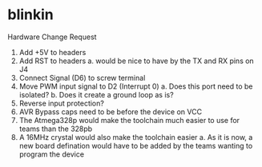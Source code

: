 # blinkin

Hardware Change Request
1. Add +5V to headers
2. Add RST to headers
  a. would be nice to have by the TX and RX pins on J4
3. Connect Signal (D6) to screw terminal
4. Move PWM input signal to D2 (Interrupt 0)
  a. Does this port need to be isolated?
  b. Does it create a ground loop as is?
5. Reverse input protection?
6. AVR Bypass caps need to be before the device on VCC
7. The Atmega328p would make the toolchain much easier to use for teams than the 328pb
8. A 16MHz crystal would also make the toolchain easier
  a. As it is now, a new board defination would have to be added by the teams wanting to program the device
